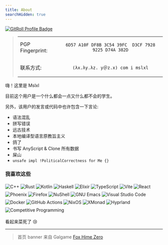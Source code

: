 ```yaml
---
title: About
searchHidden: true
---
```


<a href="https://gitroll.io/profile/u9Xp8EyLvuVbaXdf99ltUYGb4k503" target="_blank"><img src="https://gitroll.io/api/badges/profiles/v1/u9Xp8EyLvuVbaXdf99ltUYGb4k503" alt="GitRoll Profile Badge"/></a>

<blockquote>
<center>
<table>
<tr>
<td>PGP Fingerprint:</td>
<td>
<center>

`6D57 A10F DF8B 3C54 39FC  D3CF 7928 9225 D74A 382D`

</center>
</td>

</tr>
<tr>

<td>
联系方式: 
</td>

<td>
<center>

`(λx.λy.λz. y＠z.x) com i mslxl`

</center>
</td>
</tr>
</table>
</center>
</blockquote> 



嗨！这里是 Mslxl

目前这个用户是一个什么都会一点又什么都不会的学生。

另外，该用户的发言或代码中也许包含一下言论:

- 语法混乱
- 拼写错误
- 远古技术
- 本地编译型语言原教旨主义
- 鸽了
- 书写 AnyScript & Clone 所有数据
- 屎山
- `unsafe impl !PoliticalCorrectness for Me {}`

### 我喜欢这些

<div class="badge">

![C++](https://img.shields.io/badge/c++-%2300599C.svg?style=for-the-badge&logo=c%2B%2B&logoColor=white) ![Rust](https://img.shields.io/badge/rust-%23000000.svg?style=for-the-badge&logo=rust&logoColor=white) ![Kotlin](https://img.shields.io/badge/kotlin-%237F52FF.svg?style=for-the-badge&logo=kotlin&logoColor=white) ![Haskell](https://img.shields.io/badge/haskell-%235D4F85.svg?style=for-the-badge&logo=haskell&logoColor=white) ![Elixir](https://img.shields.io/badge/elixir-%234B275F.svg?style=for-the-badge&logo=elixir&logoColor=white) ![TypeScript](https://img.shields.io/badge/typescript-%23007ACC.svg?style=for-the-badge&logo=typescript&logoColor=white) ![Vite](https://img.shields.io/badge/vite-%23646CFF.svg?style=for-the-badge&logo=vite&logoColor=white) ![React](https://img.shields.io/badge/react-%2320232a.svg?style=for-the-badge&logo=react&logoColor=%2361DAFB) ![Phoenix](https://img.shields.io/badge/Phoenix-%23FD4F00.svg?style=for-the-badge&logo=phoenixframework&logoColor=white) ![Firefox](https://img.shields.io/badge/Firefox-%23FF7139.svg?style=for-the-badge&logo=firefox&logoColor=white) ![NuShell](https://img.shields.io/badge/nushell-%234E9A06.svg?style=for-the-badge&logo=nushell&logoColor=white) ![GNU Emacs](https://img.shields.io/badge/GNU%20Emacs-%237F5AB6.svg?style=for-the-badge&logo=gnuemacs&logoColor=white) ![Visual Studio Code](https://img.shields.io/badge/Visual%20Studio%20Code-0078d7.svg?style=for-the-badge&logo=visual-studio-code&logoColor=white) ![Docker](https://img.shields.io/badge/docker-%230db7ed.svg?style=for-the-badge&logo=docker&logoColor=white) ![GitHub Actions](https://img.shields.io/badge/github%20actions-%232671E5.svg?style=for-the-badge&logo=githubactions&logoColor=white) ![NixOS](https://img.shields.io/badge/NixOS-5277C3.svg?style=for-the-badge&logo=NixOS&logoColor=white) ![XMonad](https://img.shields.io/badge/XMonad-3D3846.svg?style=for-the-badge&logo=xdotorg&logoColor=FD4D5E) ![Hyprland](https://img.shields.io/badge/Hyprland-%23000000.svg?style=for-the-badge&logo=hyprland&logoColor=%2358E1FF) ![Competitive Programming](https://img.shields.io/badge/Competitive%20Programming-%231F8ACB.svg?style=for-the-badge&logo=codeforces&logoColor=white)

</div>

<style>
.badge img {
	display: inline;
	margin: 0.25rem auto 0.25rem;
}
</style>




看起来菜死了 :cry:

---

> 首页 banner 来自 Galgame [Fox Hime Zero](https://store.steampowered.com/app/844930/Fox_Hime_Zero/)
